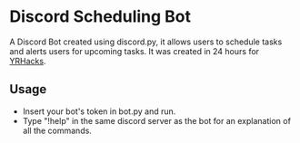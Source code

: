 <h1>Discord Scheduling Bot</h1>
<p>A Discord Bot created using discord.py, it allows users to schedule tasks and alerts users for upcoming tasks. It was created in 24 hours for <a href="https://yrhacks.ca/">YRHacks</a>.</p>
<h2>Usage</h2>
<ul>
<li>Insert your bot's token in bot.py and run.</li>
<li>Type "!help" in the same discord server as the bot for an explanation of all the commands.</li>
</ul>
